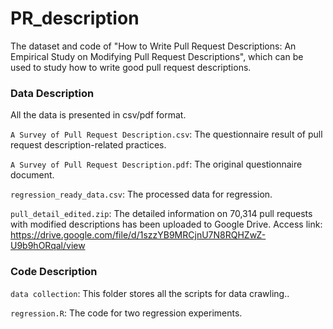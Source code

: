 # PR_description

The dataset and code of "How to Write Pull Request Descriptions: An Empirical Study on Modifying Pull Request Descriptions", which can be used to study how to write good pull request descriptions.

### Data Description

All the data is presented in csv/pdf format.

`A Survey of Pull Request Description.csv`: The questionnaire result of pull request description-related practices. 

`A Survey of Pull Request Description.pdf`: The original questionnaire document. 

`regression_ready_data.csv`: The processed data for regression.

`pull_detail_edited.zip`: The detailed information on 70,314 pull requests with modified descriptions has been uploaded to Google Drive. Access link: https://drive.google.com/file/d/1szzYB9MRCjnU7N8RQHZwZ-U9b9hORqal/view

### Code Description

`data collection`: This folder stores all the scripts for data crawling..

 `regression.R`: The code for two regression experiments.
